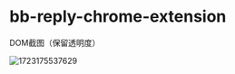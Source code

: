 # bb-reply-chrome-extension

DOM截图（保留透明度）

![1723175537629](https://github.com/user-attachments/assets/ac77f8df-817f-4db4-8a18-5726172a3c3a)

